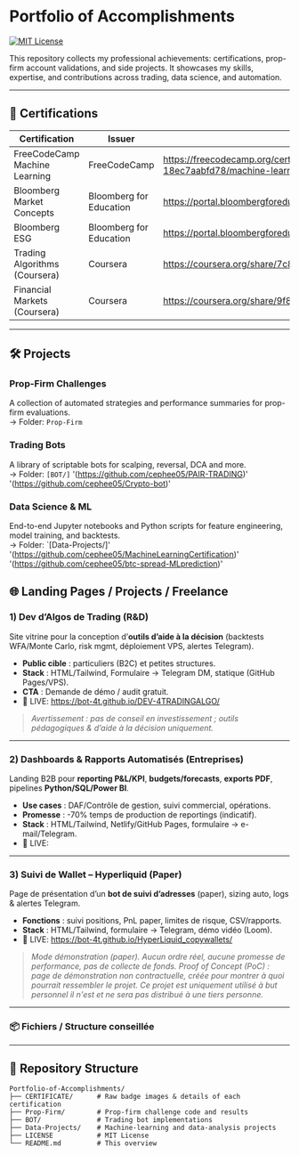 # Portfolio of Accomplishments

[![MIT License](https://img.shields.io/badge/License-MIT-green.svg)](LICENSE)  

This repository collects my professional achievements: certifications, prop-firm account validations, and side projects. It showcases my skills, expertise, and contributions across trading, data science, and automation.

---

## 📜 Certifications

| Certification                       | Issuer                     | Link                                                                 |
|-------------------------------------|----------------------------|----------------------------------------------------------------------|
| FreeCodeCamp Machine Learning         | FreeCodeCamp                 |https://freecodecamp.org/certification/fcc0c407fad-fbd8-4332-9a56-18ec7aabfd78/machine-learning-with-python-v7                                                 |
| Bloomberg Market Concepts           | Bloomberg for Education    |https://portal.bloombergforeducation.com/certificates/ARbZnsG2d1H99fhAQffQcWcS       |
| Bloomberg ESG                       | Bloomberg for Education    |https://portal.bloombergforeducation.com/certificates/ddpY5KqbawNqM1X1bUqJQ17G    |
| Trading Algorithms (Coursera)       | Coursera                   | https://coursera.org/share/7c8206dcf9dbb47ad1293e3fe89b1024                                                        |
| Financial Markets (Coursera)        | Coursera                   | https://coursera.org/share/9f8b580ee31a9316c646ca5d9cb7e8bd           |



---

## 🛠 Projects

### Prop-Firm Challenges  
A collection of automated strategies and performance summaries for prop-firm evaluations.  
→ Folder: `Prop-Firm`

### Trading Bots  
A library of scriptable bots for scalping, reversal, DCA and more.  
→ Folder: `[BOT/]`
'(https://github.com/cephee05/PAIR-TRADING)'
'(https://github.com/cephee05/Crypto-bot)'

### Data Science & ML  
End-to-end Jupyter notebooks and Python scripts for feature engineering, model training, and backtests.  
→ Folder: `[Data-Projects/]'
'(https://github.com/cephee05/MachineLearningCertification)'
'(https://github.com/cephee05/btc-spread-MLprediction)'

## 🌐 Landing Pages / Projects / Freelance 

### 1) Dev d’Algos de Trading (R&D)
Site vitrine pour la conception d’**outils d’aide à la décision** (backtests WFA/Monte Carlo, risk mgmt, déploiement VPS, alertes Telegram).
- **Public cible** : particuliers (B2C) et petites structures.
- **Stack** : HTML/Tailwind, Formulaire → Telegram DM, statique (GitHub Pages/VPS).
- **CTA** : Demande de démo / audit gratuit.
- 🔗 LIVE: https://bot-4t.github.io/DEV-4TRADINGALGO/
> *Avertissement : pas de conseil en investissement ; outils pédagogiques & d’aide à la décision uniquement.*

---

### 2) Dashboards & Rapports Automatisés (Entreprises)
Landing B2B pour **reporting P&L/KPI**, **budgets/forecasts**, **exports PDF**, pipelines **Python/SQL/Power BI**.
- **Use cases** : DAF/Contrôle de gestion, suivi commercial, opérations.
- **Promesse** : -70% temps de production de reportings (indicatif).
- **Stack** : HTML/Tailwind, Netlify/GitHub Pages, formulaire → e-mail/Telegram.
- 🔗 LIVE: 

---

### 3) Suivi de Wallet – Hyperliquid (Paper)
Page de présentation d’un **bot de suivi d’adresses** (paper), sizing auto, logs & alertes Telegram.
- **Fonctions** : suivi positions, PnL paper, limites de risque, CSV/rapports.
- **Stack** : HTML/Tailwind, formulaire → Telegram, démo vidéo (Loom).
- 🔗 LIVE: https://bot-4t.github.io/HyperLiquid_copywallets/

> *Mode démonstration (paper). Aucun ordre réel, aucune promesse de performance, pas de collecte de fonds.*
> *Proof of Concept (PoC) : page de démonstration non contractuelle, créée pour montrer à quoi pourrait ressembler le projet.*
> *Ce projet est uniquement utilisé à but personnel il n'est et ne sera pas distribué à une tiers personne.*
---

### 📦 Fichiers / Structure conseillée
---

## 📂 Repository Structure

```text
Portfolio-of-Accomplishments/
├── CERTIFICATE/      # Raw badge images & details of each certification
├── Prop-Firm/        # Prop-firm challenge code and results
├── BOT/              # Trading bot implementations
├── Data-Projects/    # Machine-learning and data-analysis projects
├── LICENSE           # MIT License
└── README.md         # This overview

